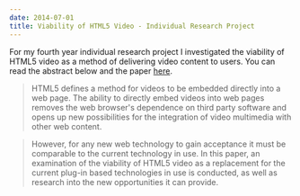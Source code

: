 ```yaml
---
date: 2014-07-01
title: Viability of HTML5 Video - Individual Research Project
---
```


<BlogPostHeader />

For my fourth year individual research project I investigated the viability of HTML5 video as a method of delivering video content to users. You can read the abstract below and the paper <a href="https://dl.dropboxusercontent.com/u/15460305/dhulme.co.uk/irp.pdf">here</a>.

> HTML5 defines a method for videos to be embedded directly into a web page. The ability to directly embed videos into web pages removes the web browser's dependence on third party software and opens up new possibilities for the integration of video multimedia with other web content.

> However, for any new web technology to gain acceptance it must be comparable to the current technology in use. In this paper, an examination of the viability of HTML5 video as a replacement for the current plug-in based technologies in use is conducted, as well as research into the new opportunities it can provide.
